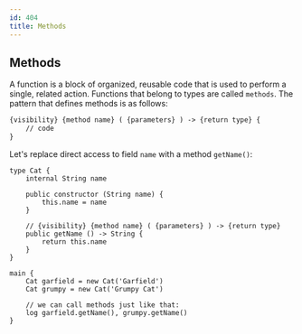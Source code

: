 ```yaml
---
id: 404
title: Methods
---
```


## Methods
A function is a block of organized, reusable code that is used to perform a single, related action.
Functions that belong to types are called `methods`.
The pattern that defines methods is as follows:

```xml
{visibility} {method name} ( {parameters} ) -> {return type} {
    // code
}
```

Let's replace direct access to field `name` with a method `getName()`:

```panda
type Cat {
    internal String name

    public constructor (String name) {
        this.name = name
    }

    // {visibility} {method name} ( {parameters} ) -> {return type}
    public getName () -> String {
        return this.name
    }
}

main {
    Cat garfield = new Cat('Garfield')
    Cat grumpy = new Cat('Grumpy Cat')

    // we can call methods just like that:
    log garfield.getName(), grumpy.getName()
}
```

